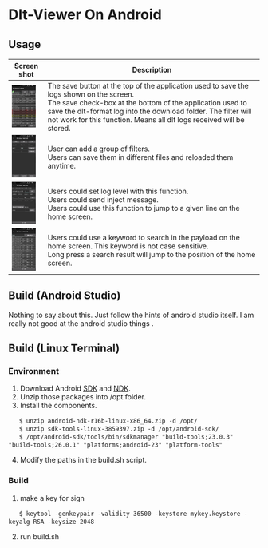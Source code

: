 # Dlt-Viewer On Android

## Usage

| Screen shot                 | Description                              |
| --------------------------- | ---------------------------------------- |
| <img src="docs/home.png" width="48">    | The save button at the top of the application used to save the logs shown on the screen. <br/> The save check-box at the bottom of the application used to save the dlt-format log into the download folder. The filter will not work for this function. Means all dlt logs received will be stored. |
| <img src="docs/filter.png" width="48">  | User can add a group of filters. <br/> Users can save them in different files and reloaded them anytime. |
| <img src="docs/control.png" width="48"> | Users could set log level with this function. <br/> Users could send inject message.  <br/> Users could use this function to jump to a given line on the home screen. |
| <img src="docs/search.png" width="48">  | Users could use a keyword to search in the payload on the home screen. This keyword is not case sensitive.  <br/> Long press a search result will jump to the position of the home screen. |

## Build (Android Studio)

Nothing to say about this. Just follow the hints of android studio itself.
I am really not good at the android studio things .

## Build (Linux Terminal)

### Environment
1. Download Android [SDK](https://medium.com/@authmane512/how-to-build-an-apk-from-command-line-without-ide-7260e1e22676) and [NDK](https://software.intel.com/en-us/articles/building-an-android-command-line-application-using-the-ndk-build-tools).
2. Unzip those packages into /opt folder.
3. Install the components.
```(base)
   $ unzip android-ndk-r16b-linux-x86_64.zip -d /opt/
   $ unzip sdk-tools-linux-3859397.zip -d /opt/android-sdk/
   $ /opt/android-sdk/tools/bin/sdkmanager "build-tools;23.0.3" "build-tools;26.0.1" "platforms;android-23" "platform-tools"
```
4. Modify the paths in the build.sh script.

### Build
1. make a key for sign
```(shell)
   $ keytool -genkeypair -validity 36500 -keystore mykey.keystore -keyalg RSA -keysize 2048
```
2. run build.sh
